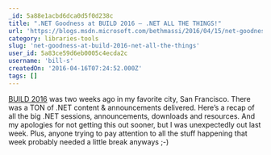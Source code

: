 ```yaml
---
_id: 5a88e1acbd6dca0d5f0d238c
title: ".NET Goodness at BUILD 2016 – .NET ALL THE THINGS!"
url: 'https://blogs.msdn.microsoft.com/bethmassi/2016/04/15/net-goodness-at-build-2016-net-all-the-things/'
category: libraries-tools
slug: 'net-goodness-at-build-2016-net-all-the-things'
user_id: 5a83ce59d6eb0005c4ecda2c
username: 'bill-s'
createdOn: '2016-04-16T07:24:52.000Z'
tags: []
---
```


<a href="http://build.microsoft.com/" target="_blank">BUILD 2016</a> was two weeks ago in my favorite city, San Francisco. There was a TON of .NET content &amp; announcements delivered. Here’s a recap of all the big .NET sessions, announcements, downloads and resources. And my apologies for not getting this out sooner, but I was unexpectedly out last week. Plus, anyone trying to pay attention to all the stuff happening that week probably needed a little break anyways ;-)
